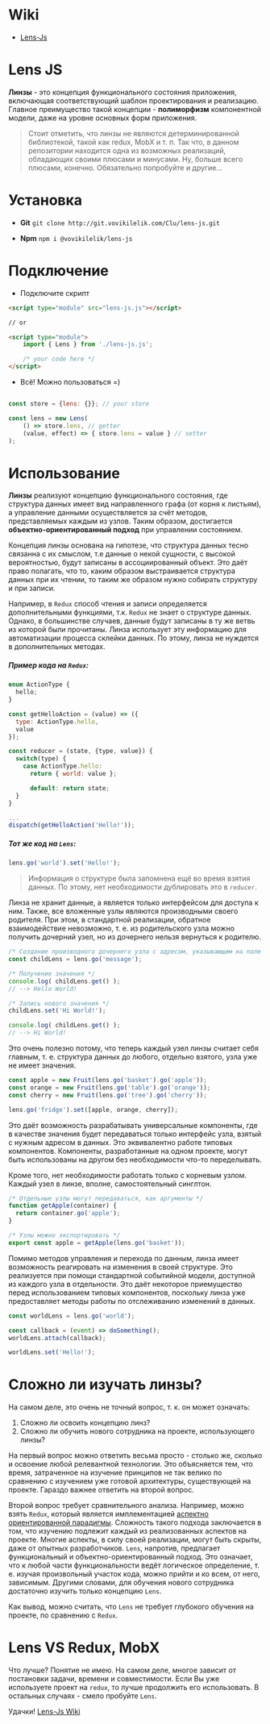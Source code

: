 # Wiki
* [Lens-Js](http://git.vovikilelik.com/Clu/lens-js/wiki)

# Lens JS

**Линзы** - это концепция функционального состояния приложения, включающая соответствующий шаблон проектирования и реализацию. Главное преимущество такой концепции - **полиморфизм** компонентной модели, даже на уровне основных форм приложения.

> Стоит отметить, что линзы не являются детерминированной библиотекой,
> такой как redux, MobX и т. п. Так что, в данном репозитории находится
> одна из возможных реализаций, обладающих своими плюсами и минусами.
> Ну, больше всего плюсами, конечно. Обязательно попробуйте и другие...

# Установка

 - **Git**
  `git clone http://git.vovikilelik.com/Clu/lens-js.git`
  
- **Npm**
`npm i @vovikilelik/lens-js`

# Подключение
- Подключите скрипт
```html
<script type="module" src="lens-js.js"></script>

// or

<script type="module">
	import { Lens } from './lens-js.js';

	/* your code here */
</script>
```

- Всё! Можно пользоваться =)
```js

const store = {lens: {}}; // your store

const lens = new Lens(
	() => store.lens, // getter
	(value, effect) => { store.lens = value } // setter
);
```
# Использование
**Линзы** реализуют концепцию функционального состояния, где структура данных имеет вид направленного графа (от корня к листьям), а управление данными осуществляется за счёт методов, представляемых каждым из узлов. Таким образом, достигается **объектно-ориентированный подход** при управлении состоянием.

Концепция линзы основана на гипотезе, что структура данных тесно связанна с их смыслом, т.е данные о некой сущности, с высокой вероятностью, будут записаны в ассоциированный объект. Это даёт право полагать, что то, каким образом выстраивается структура данных при их чтении, то таким же образом нужно собирать структуру и при записи.

Например, в `Redux` способ чтения и записи определяется дополнительными функциями, т.к. `Redux` не знает о структуре данных. Однако, в большинстве случаев, данные будут записаны в ту же ветвь из которой были прочитаны. Линза использует эту информацию для автоматизации процесса склейки данных. По этому, линза не нуждется в дополнительных методах.

##### Пример кода на `Redux`:
```js
enum ActionType {
  hello;
}

const getHelloAction = (value) => ({
  type: ActionType.hello,
  value
});

const reducer = (state, {type, value}) {
  switch(type) {
    case ActionType.hello:
      return { world: value };

      default: return state;
  }
}

...
dispatch(getHelloAction('Hello!'));
```

##### Тот же код на `Lens`:
```js
lens.go('world').set('Hello!');
```
> Информация о структуре была запомнена ещё во время взятия данных. По этому, нет необходимости дублировать это в `reducer`.

Линза не хранит данные, а является только интерфейсом для доступа к ним. Также, все вложенные узлы являются производными своего родителя. При этом, в стандартной реализации, обратное взаимодействие невозможно, т. е. из родительского узла можно получить дочерний узел, но из дочернего нельзя вернуться к родителю.

```js
/* Создание производного дочернего узла с адресом, указывающим на поле message */
const childLens = lens.go('message');

/* Получение значения */
console.log( childLens.get() );
// --> Hello World!

/* Запись нового значения */
childLens.set('Hi World!');

console.log( childLens.get() );
// --> Hi World!
```

Это очень полезно потому, что теперь каждый узел линзы считает себя главным, т. е. структура данных до любого, отдельно взятого, узла уже не имеет значения.
```js
const apple = new Fruit(lens.go('basket').go('apple'));
const orange = new Fruit(lens.go('table').go('orange'));
const cherry = new Fruit(lens.go('tree').go('cherry'));

lens.go('fridge').set([apple, orange, cherry]);
```
Это даёт возможность разрабатывать универсальные компоненты, где в качестве значения будет передаваться только интерфейс узла, взятый с нужным адресом в данных. Это эквивалентно работе типовых компонентов. Компоненты, разработанные на одном проекте, могут быть использованы на другом без необходимости что-то переделывать.

Кроме того, нет необходимости работать только с корневым узлом. Каждый узел в линзе, вполне, самостоятельный синглтон.
```js
/* Отдельные узлы могут передаваться, как аргументы */
function getApple(container) {
  return container.go('apple');
}

/* Узлы можно экспортировать */
export const apple = getApple(lens.go('basket'));
```

Помимо методов управления и перехода по данным, линза имеет возможность реагировать на изменения в своей структуре. Это реализуется при помощи стандартной событийной модели, доступной из каждого узла в отдельности. Это даёт некоторое приемущество перед использованием типовых компонентов, поскольку линза уже предоставляет методы работы по отслеживанию изменений в данных.
```js
const worldLens = lens.go('world');

const callback = (event) => doSomething();
worldLens.attach(callback);

worldLens.set('Hello!');
```

# Сложно ли изучать линзы?
На самом деле, это очень не точный вопрос, т. к. он может означать:
1. Сложно ли освоить концепцию линз?
2. Сложно ли обучить нового сотрудника на проекте, использующего линзы?

На первый вопрос можно ответить весьма просто - столько же, сколько и освоение любой релевантной технологии. Это объясняется тем, что время, затраченное на изучение принципов не так велико по сравнению с изучением уже готовой архитектуры, существующей на проекте. Гараздо важнее ответить на второй вопрос.

Второй вопрос требует сравнительного анализа. Например, можно взять `Redux`, который является имплементацией [аспектно ориентированной парадигмы](https://ru.wikipedia.org/wiki/%D0%90%D1%81%D0%BF%D0%B5%D0%BA%D1%82%D0%BD%D0%BE-%D0%BE%D1%80%D0%B8%D0%B5%D0%BD%D1%82%D0%B8%D1%80%D0%BE%D0%B2%D0%B0%D0%BD%D0%BD%D0%BE%D0%B5_%D0%BF%D1%80%D0%BE%D0%B3%D1%80%D0%B0%D0%BC%D0%BC%D0%B8%D1%80%D0%BE%D0%B2%D0%B0%D0%BD%D0%B8%D0%B5). Сложность такого подхода заключается в том, что изучению подлежит каждый из реализованных аспектов на проекте. Многие аспекты, в силу своей реализации, могут быть скрыты, даже от опытных разработчиков. `Lens`, напротив, предлагает функциональный и объектно-ориентированный подход. Это означает, что к любой части функциональности ведёт логическое определение, т. е. изучая произвольный участок кода, можно прийти и ко всем, от него, зависимым. Другими словами, для обучения нового сотрудника достаточно изучить только концепцию `Lens`.

Как вывод, можно считать, что `Lens` не требует глубокого обучения на проекте, по сравнению с `Redux`.

# Lens VS Redux, MobX
Что лучше? Понятие не имею. На самом деле, многое зависит от постановки задачи, времени и совместимости. Если Вы уже используете проект на `redux`, то лучше продолжить его использовать. В остальных случаях - смело пробуйте `Lens`.

Удачки! [Lens-Js Wiki](http://git.vovikilelik.com/Clu/lens-js/wiki)